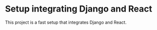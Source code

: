 # Setup integrating Django and React
This project is a fast setup that integrates Django and React.
